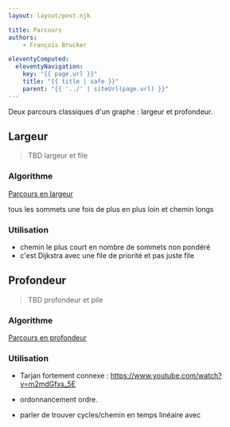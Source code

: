 ```yaml
---
layout: layout/post.njk

title: Parcours
authors: 
    - François Brucker

eleventyComputed:
  eleventyNavigation:
    key: "{{ page.url }}"
    title: "{{ title | safe }}"
    parent: "{{ '../' | siteUrl(page.url) }}"
---
```


Deux parcours classiques d'un graphe : largeur et profondeur.

## Largeur

> TBD largeur et file

### Algorithme

[Parcours en largeur](https://fr.wikipedia.org/wiki/Algorithme_de_parcours_en_largeur)

tous les sommets une fois de plus en plus loin et chemin longs

### Utilisation

- chemin le plus court en nombre de sommets non pondéré
- c'est Dijkstra avec une file de priorité et pas juste file

## Profondeur

> TBD profondeur et pile

### Algorithme

[Parcours en profondeur](https://fr.wikipedia.org/wiki/Algorithme_de_parcours_en_profondeur)

### Utilisation

- Tarjan fortement connexe : <https://www.youtube.com/watch?v=m2mdGfxs_5E>

- ordonnancement ordre.
- parler de trouver cycles/chemin en temps linéaire avec
